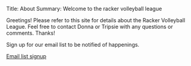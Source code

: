 Title: About
Summary: Welcome to the racker volleyball league

Greetings! Please refer to this site for details about the Racker Volleyball League. Feel free to contact Donna or Tripsie with any questions or comments. Thanks!


Sign up for our email list to be notified of happenings.

[Email list signup]({filename}/pages/email.md)
